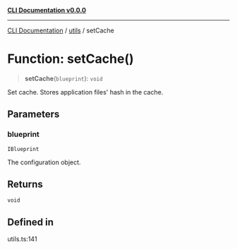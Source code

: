 [**CLI Documentation v0.0.0**](../../README.md)

***

[CLI Documentation](../../modules.md) / [utils](../README.md) / setCache

# Function: setCache()

> **setCache**(`blueprint`): `void`

Set cache.
Stores application files' hash in the cache.

## Parameters

### blueprint

`IBlueprint`

The configuration object.

## Returns

`void`

## Defined in

utils.ts:141
